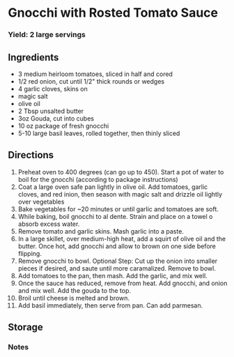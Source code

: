 
# Gnocchi with Rosted Tomato Sauce
### Yield: 2 large servings
## Ingredients
- 3 medium heirloom tomatoes, sliced in half and cored
- 1/2 red onion, cut until 1/2" thick rounds or wedges
- 4  garlic cloves, skins on
- magic salt
- olive oil
- 2 Tbsp unsalted butter
- 3oz Gouda, cut into  cubes
- 10 oz package of fresh gnocchi
- 5-10 large basil leaves, rolled together, then thinly sliced

## Directions
1. Preheat oven to 400 degrees (can go up to 450). Start a pot of water to boil for the gnocchi (according to package instructions)
2. Coat a large oven safe pan lightly in olive oil. Add tomatoes, garlic cloves, and red inion, then season with magic salt and drizzle oil lightly over vegetables
3. Bake vegetables for ~20 minutes or until garlic and tomatoes are soft.
4. While baking, boil gnocchi to al dente. Strain and place on a towel o absorb excess water.
5. Remove tomato and garlic skins. Mash garlic into a paste. 
6. In a large skillet, over medium-high heat, add a squirt of olive oil and the butter. Once hot, add gnocchi and allow to brown on one side before flipping.
7. Remove gnocchi to bowl. Optional Step: Cut up the onion into smaller pieces if desired, and saute until more caramalized. Remove to bowl.
8. Add tomatoes to the pan, then mash. Add the garlic, and mix well.
9. Once the sauce has reduced, remove from heat. Add gnocchi, and onion and mix well. Add the gouda to the top.
10. Broil until cheese is melted and brown. 
11. Add basil immediately, then serve from pan. Can add parmesan.

## Storage

### Notes

